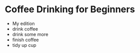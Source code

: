 # Coffee Drinking for Beginners
- My edition
- drink coffee
- drink some more
- finish coffee
- tidy up cup
